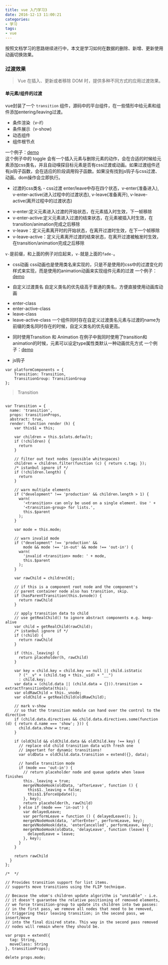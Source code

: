 ```yaml
---
title: vue 入门学习3
date: 2016-12-13 11:00:21
categories: 
- 学习
tags:
- vue
---
```


按照文档学习的思路继续进行中，本文是学习如何在数据的删除、新增、更新使用动画切换效果。
<!-- more -->
### 过渡效果
> Vue 在插入、更新或者移除 DOM 时，提供多种不同方式的应用过渡效果。

#### 单元素/组件的过渡
vue封装了一个 `transition` 组件，源码中的平台组件，在一些情形中给元素和组件添加entering/leaving过渡。  
- 条件渲染（v-if）
- 条件展示（v-show)
- 动态组件
- 组件根节点

一个例子：[demo](/demo/hystack/20161213/vue.html)  
这个例子中的 toggle 会有一个插入元素与删除元素的动作，会在合适的时候给元素添加css类名，并且自动嗅探目标元素是否有css过渡或动画。如果过渡组件还有js钩子函数，会在适应的阶段调用钩子函数。如果没有找到js钩子与css过渡、动画。dom操作会立即执行。

* 过渡的css类名 - css过渡
enter/leave中存在四个状态，v-enter(准备进入), v-enter-active(进入过程中的过渡状态), v-leave(准备离开), v-leave-active(离开过程中的过渡状态)
 - v-enter:定义元素进入过渡的开始状态，在元素插入时生效，下一帧移除
 - v-enter-active:定义元素进入过渡的结束状态，在元素被插入时生效，在transition/animation完成之后移除
 - v-leave：定义元素离开时的开始状态，在离开过渡时生效，在下一个帧移除
 - v-leave-active：定义元素离开过渡的结束状态，在离开过渡被触发时生效，在transition/animation完成之后移除

`v-`是前缀，和上面的例子对应起来，`v-`就是上面的`fade-`。  


* css动画
css动画也是使用类名来实现的，只是不是使用的css中的过渡变化的样式来实现，而是使用的animation动画来实现组件元素的过渡
一个例子：[demo](/demo/hystack/20161213/vue.html)  

* 自定义过渡类名
自定义类名的优先级高于普通的类名，方便直接使用动画库动画  
- enter-class
- enter-active-class
- leave-class
- leave-active-class
一个组件同时存在自定义过渡类名元素与过渡的name为前缀的类名同时存在的时候，自定义类名的优先级更高。  

* 同时使用Transition 和 Animation
在例子中我同时使用了transition和animation的时候，元素可以设定type属性类默认一种动画优先方式
一个例子：[demo](/demo/hystack/20161213/vue.html)  

* js钩子

```
var platformComponents = {
    Transition: Transition,
    TransitionGroup: TransitionGroup
};
```
> Transition
```

var Transition = {
  name: 'transition',
  props: transitionProps,
  abstract: true,
  render: function render (h) {
    var this$1 = this;

    var children = this.$slots.default;
    if (!children) {
      return
    }

    // filter out text nodes (possible whitespaces)
    children = children.filter(function (c) { return c.tag; });
    /* istanbul ignore if */
    if (!children.length) {
      return
    }

    // warn multiple elements
    if ("development" !== 'production' && children.length > 1) {
      warn(
        '<transition> can only be used on a single element. Use ' +
        '<transition-group> for lists.',
        this.$parent
      );
    }

    var mode = this.mode;

    // warn invalid mode
    if ("development" !== 'production' &&
        mode && mode !== 'in-out' && mode !== 'out-in') {
      warn(
        'invalid <transition> mode: ' + mode,
        this.$parent
      );
    }

    var rawChild = children[0];

    // if this is a component root node and the component's
    // parent container node also has transition, skip.
    if (hasParentTransition(this.$vnode)) {
      return rawChild
    }

    // apply transition data to child
    // use getRealChild() to ignore abstract components e.g. keep-alive
    var child = getRealChild(rawChild);
    /* istanbul ignore if */
    if (!child) {
      return rawChild
    }

    if (this._leaving) {
      return placeholder(h, rawChild)
    }

    var key = child.key = child.key == null || child.isStatic
      ? ("__v" + (child.tag + this._uid) + "__")
      : child.key;
    var data = (child.data || (child.data = {})).transition = extractTransitionData(this);
    var oldRawChild = this._vnode;
    var oldChild = getRealChild(oldRawChild);

    // mark v-show
    // so that the transition module can hand over the control to the directive
    if (child.data.directives && child.data.directives.some(function (d) { return d.name === 'show'; })) {
      child.data.show = true;
    }

    if (oldChild && oldChild.data && oldChild.key !== key) {
      // replace old child transition data with fresh one
      // important for dynamic transitions!
      var oldData = oldChild.data.transition = extend({}, data);

      // handle transition mode
      if (mode === 'out-in') {
        // return placeholder node and queue update when leave finishes
        this._leaving = true;
        mergeVNodeHook(oldData, 'afterLeave', function () {
          this$1._leaving = false;
          this$1.$forceUpdate();
        }, key);
        return placeholder(h, rawChild)
      } else if (mode === 'in-out') {
        var delayedLeave;
        var performLeave = function () { delayedLeave(); };
        mergeVNodeHook(data, 'afterEnter', performLeave, key);
        mergeVNodeHook(data, 'enterCancelled', performLeave, key);
        mergeVNodeHook(oldData, 'delayLeave', function (leave) {
          delayedLeave = leave;
        }, key);
      }
    }

    return rawChild
  }
};

/*  */

// Provides transition support for list items.
// supports move transitions using the FLIP technique.

// Because the vdom's children update algorithm is "unstable" - i.e.
// it doesn't guarantee the relative positioning of removed elements,
// we force transition-group to update its children into two passes:
// in the first pass, we remove all nodes that need to be removed,
// triggering their leaving transition; in the second pass, we insert/move
// into the final disired state. This way in the second pass removed
// nodes will remain where they should be.

var props = extend({
  tag: String,
  moveClass: String
}, transitionProps);

delete props.mode;
```
